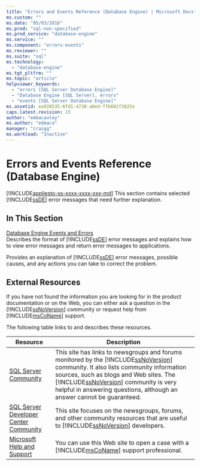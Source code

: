 ```yaml
---
title: "Errors and Events Reference (Database Engine) | Microsoft Docs"
ms.custom: ""
ms.date: "05/03/2016"
ms.prod: "sql-non-specified"
ms.prod_service: "database-engine"
ms.service: ""
ms.component: "errors-events"
ms.reviewer: ""
ms.suite: "sql"
ms.technology: 
  - "database-engine"
ms.tgt_pltfrm: ""
ms.topic: "article"
helpviewer_keywords: 
  - "errors [SQL Server Database Engine]"
  - "Database Engine [SQL Server], errors"
  - "events [SQL Server Database Engine]"
ms.assetid: ea928535-6fd1-4738-a8ed-ffb602f3825e
caps.latest.revision: 15
author: "edmacauley"
ms.author: "edmaca"
manager: "craigg"
ms.workload: "Inactive"
---
```

# Errors and Events Reference (Database Engine)
[!INCLUDE[appliesto-ss-xxxx-xxxx-xxx-md](../../includes/appliesto-ss-xxxx-xxxx-xxx-md.md)]
  This section contains selected [!INCLUDE[ssDE](../../includes/ssde-md.md)] error messages that need further explanation.  
  
## In This Section  
 [Database Engine Events and Errors](../../relational-databases/errors-events/database-engine-events-and-errors.md)  
 Describes the format of [!INCLUDE[ssDE](../../includes/ssde-md.md)] error messages and explains how to view error messages and return error messages to applications.  
  
 Provides an explanation of [!INCLUDE[ssDE](../../includes/ssde-md.md)] error messages, possible causes, and any actions you can take to correct the problem.  
  
## External Resources  
 If you have not found the information you are looking for in the product documentation or on the Web, you can either ask a question in the [!INCLUDE[ssNoVersion](../../includes/ssnoversion-md.md)] community or request help from [!INCLUDE[msCoName](../../includes/msconame-md.md)] support.  
  
 The following table links to and describes these resources.  
  
|Resource|Description|  
|--------------|-----------------|  
|[SQL Server Community](http://go.microsoft.com/fwlink/?LinkId=42455)|This site has links to newsgroups and forums monitored by the [!INCLUDE[ssNoVersion](../../includes/ssnoversion-md.md)] community. It also lists community information sources, such as blogs and Web sites. The [!INCLUDE[ssNoVersion](../../includes/ssnoversion-md.md)] community is very helpful in answering questions, although an answer cannot be guaranteed.|  
|[SQL Server Developer Center Community](http://go.microsoft.com/fwlink/?LinkId=42456)|This site focuses on the newsgroups, forums, and other community resources that are useful to [!INCLUDE[ssNoVersion](../../includes/ssnoversion-md.md)] developers.|  
|[Microsoft Help and Support](http://go.microsoft.com/fwlink/?linkid=16419)|You can use this Web site to open a case with a [!INCLUDE[msCoName](../../includes/msconame-md.md)] support professional.|  
  
  

